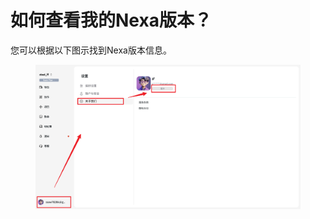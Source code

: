 # 如何查看我的Nexa版本？

您可以根据以下图示找到Nexa版本信息。

<figure>     <img          src="../images/Snipaste_2025-08-21_15-54-05.png"          width="900"          height="auto"     > </figure>
